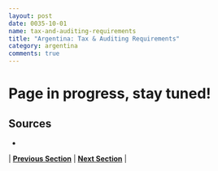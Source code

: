 ```yaml
---
layout: post
date: 0035-10-01
name: tax-and-auditing-requirements
title: "Argentina: Tax & Auditing Requirements"
category: argentina
comments: true
---
```


# Page in progress, stay tuned!

Sources 
---
- 

| **[Previous Section]( https://neo-project.github.io/global-blockchain-compliance-hub//argentina/argentina-team-member-nationality-requirements.html)** | **[Next Section]( https://neo-project.github.io/global-blockchain-compliance-hub//argentina/argentina-governing-by-law.html)** |
